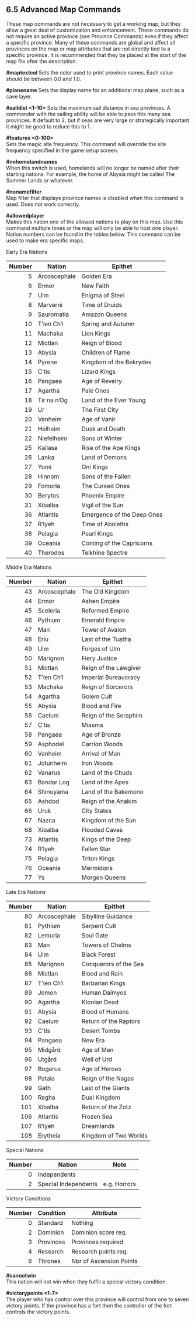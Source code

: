 6.5 Advanced Map Commands
-------------------------

These map commands are not necessary to get a working map, but they allow a great deal of customization and enhancement. These commands do not require an active province (see Province Commands) even if they affect a specific province. Many of these commands are global and affect all provinces on the map or map attributes that are not directly tied to a specific province. It is recommended that they be placed at the start of the map file after the description.

**#maptextcol <red> <green> <blue> <alpha>**
Sets the color used to print province names. Each value should be between 0.0 and 1.0.

**#planename <name>**
Sets the display name for an additional map plane, such as a cave layer.

**#saildist <1-10>**
Sets the maximum sail distance in sea provinces. A commander with the sailing ability will be able to pass this many sea provinces. It default to 2, but if seas are very large or strategically important it might be good to reduce this to 1.

**#features <0-100>**  
Sets the magic site frequency. This command will override the site frequency specified in the game setup screen.

**#nohomelandnames**  
When this switch is used, homelands will no longer be named after their starting nations. For example, the home of Abysia might be called The Summer Lands or whatever.

**#nonamefilter**  
Map filter that displays province names is disabled when this command is used. Does not work correctly.

**#allowedplayer <nation nbr>**  
Makes this nation one of the allowed nations to play on this map. Use this command multiple times or the map will only be able to host one player. Nation numbers can be found in the tables below. This command can be used to make era specific maps.

Early Era Nations

| Number | Nation | Epithet |
|-------:|-----------------|------------------------|
| 5 | Arcoscephale | Golden Era |
| 6 | Ermor | New Faith |
| 7 | Ulm | Enigma of Steel |
| 8 | Marverni | Time of Druids |
| 9 | Sauromatia | Amazon Queens |
|10 | T’ien Ch’i | Spring and Autumn |
|11 | Machaka | Lion Kings |
|12 | Mictlan | Reign of Blood |
|13 | Abysia | Children of Flame |
|14 | Pyrene | Kingdom of the Bekrydes |
|15 | C’tis | Lizard Kings |
|16 | Pangaea | Age of Revelry |
|17 | Agartha | Pale Ones |
|18 | Tir na n’Og | Land of the Ever Young |
|19 | Ur | The First City |
|20 | Vanheim | Age of Vanir |
|21 | Helheim | Dusk and Death |
|22 | Niefelheim | Sons of Winter |
|25 | Kailasa | Rise of the Ape Kings |
|26 | Lanka | Land of Demons |
|27 | Yomi | Oni Kings |
|28 | Hinnom | Sons of the Fallen |
|29 | Fomoria | The Cursed Ones |
|30 | Berytos | Phoenix Empire |
|31 | Xibalba | Vigil of the Sun |
|36 | Atlantis | Emergence of the Deep Ones |
|37 | R’lyeh | Time of Aboleths |
|38 | Pelagia | Pearl Kings |
|39 | Oceania | Coming of the Capricorns |
|40 | Therodos | Telkhine Spectre |
Middle Era Nations

| Number | Nation | Epithet |
|-------:|-----------------|----------------------|
|43 | Arcoscephale | The Old Kingdom |
|44 | Ermor | Ashen Empire |
|45 | Sceleria | Reformed Empire |
|46 | Pythium | Emerald Empire |
|47 | Man | Tower of Avalon |
|48 | Eriu | Last of the Tuatha |
|49 | Ulm | Forges of Ulm |
|50 | Marignon | Fiery Justice |
|51 | Mictlan | Reign of the Lawgiver |
|52 | T’ien Ch’i | Imperial Bureaucracy |
|53 | Machaka | Reign of Sorcerors |
|54 | Agartha | Golem Cult |
|55 | Abysia | Blood and Fire |
|56 | Caelum | Reign of the Seraphim |
|57 | C’tis | Miasma |
|58 | Pangaea | Age of Bronze |
|59 | Asphodel | Carrion Woods |
|60 | Vanheim | Arrival of Man |
|61 | Jotunheim | Iron Woods |
|62 | Vanarus | Land of the Chuds |
|63 | Bandar Log | Land of the Apes |
|64 | Shinuyama | Land of the Bakemono |
|65 | Ashdod | Reign of the Anakim |
|66 | Uruk | City States |
|67 | Nazca | Kingdom of the Sun |
|68 | Xibalba | Flooded Caves |
|73 | Atlantis | Kings of the Deep |
|74 | R’lyeh | Fallen Star |
|75 | Pelagia | Triton Kings |
|76 | Oceania | Mermidons |
|77 | Ys | Morgen Queens |
Late Era Nations

| Number | Nation | Epithet |
|-------:|-----------------|-----------------------|
|80 | Arcoscephale | Sibylline Guidance |
|81 | Pythium | Serpent Cult |
|82 | Lemuria | Soul Gate |
|83 | Man | Towers of Chelms |
|84 | Ulm | Black Forest |
|85 | Marignon | Conquerors of the Sea |
|86 | Mictlan | Blood and Rain |
|87 | T’ien Ch’i | Barbarian Kings |
|89 | Jomon | Human Daimyos |
|90 | Agartha | Ktonian Dead |
|91 | Abysia | Blood of Humans |
|92 | Caelum | Return of the Raptors |
|93 | C’tis | Desert Tombs |
|94 | Pangaea | New Era |
|95 | Midgård | Age of Men |
|96 | Utgård | Well of Urd |
|97 | Bogarus | Age of Heroes |
|98 | Patala | Reign of the Nagas |
|99 | Gath | Last of the Giants |
|100 | Ragha | Dual Kingdom |
|101 | Xibalba | Return of the Zotz |
|106 | Atlantis | Frozen Sea |
|107 | R’lyeh | Dreamlands |
|108 | Erytheia | Kingdom of Two Worlds |
Special Nations

| Number | Nation | Note |
|-------:|---------------------|----------------|
|0 | Independents | |
|2 | Special Independents | e.g. Horrors |
Victory Conditions

| Number | Condition | Attribute |
|-------:|-----------|----------------------|
|0 | Standard | Nothing |
|2 | Dominion | Dominion score req. |
|3 | Provinces | Provinces required |
|4 | Research | Research points req. |
|6 | Thrones | Nbr of Ascension Points |
**#cannotwin <nation nbr>**  
This nation will not win when they fulfill a special victory condition.

**#victorypoints <land nbr> <1-7>**  
The player who has control over this province will control from one to seven victory points. If the province has a fort then the controller of the fort controls the victory points.

